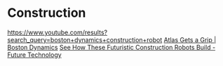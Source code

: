 # Construction
https://www.youtube.com/results?search_query=boston+dynamics+construction+robot [Atlas Gets a Grip | Boston Dynamics](https://youtu.be/-e1_QhJ1EhQ) [See How These Futuristic Construction Robots Build - Future Technology](https://youtu.be/2fmRejSRkss)
